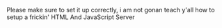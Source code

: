 Please make sure to set it up correctly, i am not gonan teach y'all how to setup a frickin' HTML And JavaScript Server
